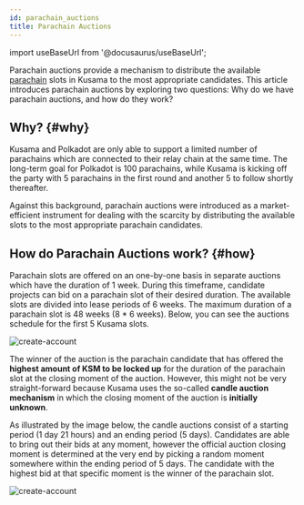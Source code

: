 ```yaml
---
id: parachain_auctions
title: Parachain Auctions
---
```


import useBaseUrl from '@docusaurus/useBaseUrl';

Parachain auctions provide a mechanism to distribute the available [parachain](/parachains) slots in Kusama to the most appropriate candidates. This article introduces parachain auctions by exploring two questions: Why do we have parachain auctions, and how do they work?

## Why? {#why}

Kusama and Polkadot are only able to support a limited number of parachains which are connected to their relay chain at the same time. The long-term goal for Polkadot is 100 parachains, while Kusama is kicking off the party with 5 parachains in the first round and another 5 to follow shortly thereafter.

Against this background, parachain auctions were introduced as a market-efficient instrument for dealing with the scarcity by distributing the available slots to the most appropriate parachain candidates.


## How do Parachain Auctions work? {#how}

Parachain slots are offered on an one-by-one basis in separate auctions which have the duration of 1 week. During this timeframe, candidate projects can bid on a parachain slot of their desired duration. The available slots are divided into lease periods of 6 weeks. The maximum duration of a parachain slot is 48 weeks (8 * 6 weeks). Below, you can see the auctions schedule for the first 5 Kusama slots.

<div style={{textAlign: 'center', marginBottom: '2rem'}}>
  <img alt="create-account" src={useBaseUrl('/img/parachain-auctions/ksm-schedule.jpg')}  />
</div>

The winner of the auction is the parachain candidate that has offered the **highest amount of KSM to be locked up** for the duration of the parachain slot at the closing moment of the auction. However, this might not be very straight-forward because Kusama uses the so-called **candle auction mechanism** in which the closing moment of the auction is **initially unknown**.

As illustrated by the image below, the candle auctions consist of a starting period (1 day 21 hours) and an ending period (5 days). Candidates are able to bring out their bids at any moment, however the official auction closing moment is determined at the very end by picking a random moment somewhere within the ending period of 5 days. The candidate with the highest bid at that specific moment is the winner of the parachain slot.

<div style={{textAlign: 'center', marginBottom: '2rem'}}>
  <img alt="create-account" src={useBaseUrl('/img/parachain-auctions/auction-mechanism.jpg')}  />
</div>
